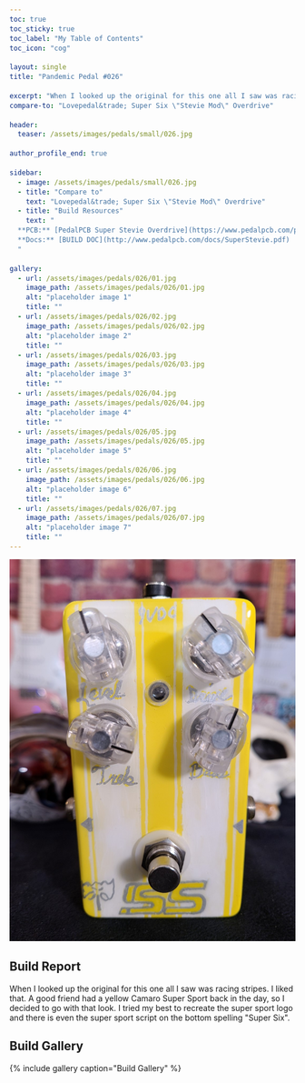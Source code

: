 ```yaml
---
toc: true
toc_sticky: true
toc_label: "My Table of Contents"
toc_icon: "cog"

layout: single
title: "Pandemic Pedal #026"

excerpt: "When I looked up the original for this one all I saw was racing stripes. I liked that. A good friend had a yellow Camaro Super Sport back in the day,  so I decided to go with that look. I tried my best to recreate the super sport logo and there is even the super sport script  on the bottom spelling \"Super Six\"."
compare-to: "Lovepedal&trade; Super Six \"Stevie Mod\" Overdrive"

header:
  teaser: /assets/images/pedals/small/026.jpg

author_profile_end: true

sidebar:
  - image: /assets/images/pedals/small/026.jpg
  - title: "Compare to"
    text: "Lovepedal&trade; Super Six \"Stevie Mod\" Overdrive"
  - title: "Build Resources"
    text: "
  **PCB:** [PedalPCB Super Stevie Overdrive](https://www.pedalpcb.com/product/superstevie/)<br>
  **Docs:** [BUILD DOC](http://www.pedalpcb.com/docs/SuperStevie.pdf)
  "

gallery:
  - url: /assets/images/pedals/026/01.jpg
    image_path: /assets/images/pedals/026/01.jpg
    alt: "placeholder image 1"
    title: ""
  - url: /assets/images/pedals/026/02.jpg
    image_path: /assets/images/pedals/026/02.jpg
    alt: "placeholder image 2"
    title: ""
  - url: /assets/images/pedals/026/03.jpg
    image_path: /assets/images/pedals/026/03.jpg
    alt: "placeholder image 3"
    title: ""
  - url: /assets/images/pedals/026/04.jpg
    image_path: /assets/images/pedals/026/04.jpg
    alt: "placeholder image 4"
    title: ""
  - url: /assets/images/pedals/026/05.jpg
    image_path: /assets/images/pedals/026/05.jpg
    alt: "placeholder image 5"
    title: ""
  - url: /assets/images/pedals/026/06.jpg
    image_path: /assets/images/pedals/026/06.jpg
    alt: "placeholder image 6"
    title: ""
  - url: /assets/images/pedals/026/07.jpg
    image_path: /assets/images/pedals/026/07.jpg
    alt: "placeholder image 7"
    title: ""
---
```


[![header](/assets/images/pedals/026.jpg)](/assets/images/pedals/026.jpg)

## Build Report ##

When I looked up the original for this one all I saw was racing stripes. I liked that. A good friend had a yellow Camaro Super Sport back in the day,  so I decided to go with that look. I tried my best to recreate the super sport logo and there is even the super sport script  on the bottom spelling "Super Six".

## Build Gallery ##

{% include gallery caption="Build Gallery" %}